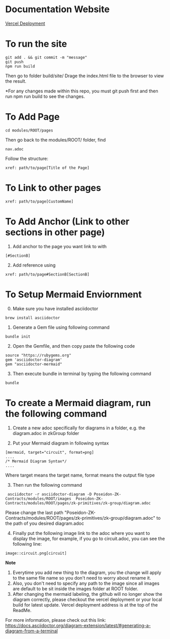 # Documentation Website
[Vercel Deployment](https://docs-p0xeidon-xyz.vercel.app/)

# To run the site
```
git add . && git commit -m "message"
git push
npm run build
```
Then go to folder build/site/
Drage the index.html file to the browser to view the result.

*For any changes made within this repo, you must git push first and then run npm run build to see the changes.

# To Add Page
```
cd modules/ROOT/pages
```
Then go back to the modules/ROOT/ folder, find
```
nav.adoc
```
Follow the structure:
```
xref: path/to/page[Title of the Page]
```

# To Link to other pages

```
xref: path/to/page[CustomName]
```

# To Add Anchor (Link to other sections in other page)
1. Add anchor to the page you want link to with
```
[#SectionB]
```
2. Add reference using 
```
xref: path/to/page#SectionB[SectionB]
```

# To Setup Mermaid Enviornment 
0. Make sure you have installed asciidoctor
```
brew install asciidoctor
```
1. Generate a Gem file using following command
```
bundle init 
```
2. Open the Gemfile, and then copy paste the following code
```
source "https://rubygems.org"
gem 'asciidoctor-diagram'
gem "asciidoctor-mermaid"
```
3. Then execute bundle in terminal by typing the following command
```
bundle
```

# To create a Mermaid diagram, run the following command
1. Create a new adoc specifically for diagrams in a folder, e.g. the diagram.adoc in zkGroup folder

2. Put your Mermaid diagram in following syntax 

```
[mermaid, target="circuit", format=png]
....
/* Mermaid Diagram Syntax*/
....

```

Where target means the target name, format means the output file type

3. Then run the following command
```
 asciidoctor -r asciidoctor-diagram -D Poseidon-ZK-Contracts/modules/ROOT/images  Poseidon-ZK-Contracts/modules/ROOT/pages/zk-primitives/zk-group/diagram.adoc
```
Please change the last path "Poseidon-ZK-Contracts/modules/ROOT/pages/zk-primitives/zk-group/diagram.adoc" to the path of you desired diagram.adoc

4. Finally put the following image link to the adoc where you want to display the image, for example, if you go to circuit.adoc, you can see the following line:

```
image::circuit.png[circuit]
```

**Note** 
1. Everytime you add new thing to the diagram, you the change will apply to the same file name so you don't need to worry about rename it. 
2. Also, you don't need to specify any path to the image since all images are default to be sit inside the images folder at ROOT folder.
3. After changing the mermaid labeling, the github will no longer show the diagram correctly, please checkout the vercel deployment or your local build for latest update. Vercel deployment address is at the top of the ReadMe.

For more information, please check out this link: https://docs.asciidoctor.org/diagram-extension/latest/#generating-a-diagram-from-a-terminal

